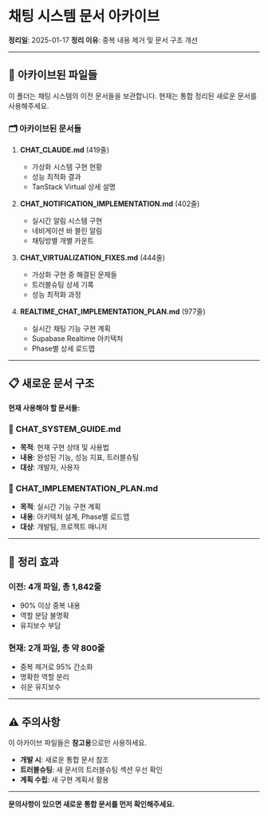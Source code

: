 # 채팅 시스템 문서 아카이브

**정리일**: 2025-01-17
**정리 이유**: 중복 내용 제거 및 문서 구조 개선

---

## 📂 아카이브된 파일들

이 폴더는 채팅 시스템의 이전 문서들을 보관합니다. 현재는 통합 정리된 새로운 문서를 사용해주세요.

### 🗂️ **아카이브된 문서들**

1. **CHAT_CLAUDE.md** (419줄)
   - 가상화 시스템 구현 현황
   - 성능 최적화 결과
   - TanStack Virtual 상세 설명

2. **CHAT_NOTIFICATION_IMPLEMENTATION.md** (402줄)
   - 실시간 알림 시스템 구현
   - 네비게이션 바 블린 알림
   - 채팅방별 개별 카운트

3. **CHAT_VIRTUALIZATION_FIXES.md** (444줄)
   - 가상화 구현 중 해결된 문제들
   - 트러블슈팅 상세 기록
   - 성능 최적화 과정

4. **REALTIME_CHAT_IMPLEMENTATION_PLAN.md** (977줄)
   - 실시간 채팅 기능 구현 계획
   - Supabase Realtime 아키텍처
   - Phase별 상세 로드맵

---

## 📋 **새로운 문서 구조**

**현재 사용해야 할 문서들:**

### 📖 **CHAT_SYSTEM_GUIDE.md**
- **목적**: 현재 구현 상태 및 사용법
- **내용**: 완성된 기능, 성능 지표, 트러블슈팅
- **대상**: 개발자, 사용자

### 🚀 **CHAT_IMPLEMENTATION_PLAN.md**
- **목적**: 실시간 기능 구현 계획
- **내용**: 아키텍처 설계, Phase별 로드맵
- **대상**: 개발팀, 프로젝트 매니저

---

## 🔄 **정리 효과**

### **이전**: 4개 파일, 총 1,842줄
- 90% 이상 중복 내용
- 역할 분담 불명확
- 유지보수 부담

### **현재**: 2개 파일, 총 약 800줄
- 중복 제거로 95% 간소화
- 명확한 역할 분리
- 쉬운 유지보수

---

## ⚠️ **주의사항**

이 아카이브 파일들은 **참고용**으로만 사용하세요.

- **개발 시**: 새로운 통합 문서 참조
- **트러블슈팅**: 새 문서의 트러블슈팅 섹션 우선 확인
- **계획 수립**: 새 구현 계획서 활용

---

**문의사항이 있으면 새로운 통합 문서를 먼저 확인해주세요.**
